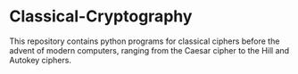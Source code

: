 # Classical-Cryptography
This repository contains python programs for classical ciphers before the advent of modern computers, ranging from the Caesar cipher to the Hill and Autokey ciphers. 
